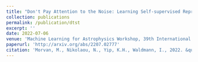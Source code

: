 ```yaml
---
title: "Don't Pay Attention to the Noise: Learning Self-supervised Representations of Light Curves with a Denoising Time Series Transformer"
collection: publications
permalink: /publication/dtst
excerpt: ''
date: 2022-07-06
venue: 'Machine Learning for Astrophysics Workshop, 39th International Conference on Machine Learning (ICML)'
paperurl: 'http://arxiv.org/abs/2207.02777'
citation: 'Morvan, M., Nikolaou, N., Yip, K.H., Waldmann, I., 2022. &quot;Don’t Pay Attention to the Noise: Learning Self-supervised Representations of Light Curves with a Denoising Time Series Transformer&quot;. https://doi.org/10.48550/arXiv.2207.02777'
---
```

